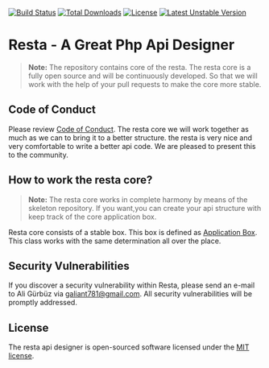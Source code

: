 [![Build Status](https://travis-ci.com/restapix/resta.svg?branch=master)](https://travis-ci.com/restapix/resta)
[![Total Downloads](https://poser.pugx.org/restapix/resta/downloads)](https://packagist.org/packages/restapix/resta)
[![License](https://poser.pugx.org/restapix/resta/license)](https://packagist.org/packages/restapix/resta)
[![Latest Unstable Version](https://poser.pugx.org/restapix/resta/v/unstable)](//packagist.org/packages/restapix/resta)

# Resta - A Great Php Api Designer

> **Note:** The repository contains core of the resta.
The resta core is a fully open source and will be continuously developed.
So that we will work with the help of your pull requests to make the core more stable.

## Code of Conduct
Please review [Code of Conduct](CODE_OF_CONDUCT.md).
The resta core we will work together as much as we can to bring it to a better structure.
the resta is very nice and very comfortable to write a better api code. We are pleased to present this to the community.

## How to work the resta core?
> **Note:** The resta core works in complete harmony by means of the skeleton repository.
If you want,you can create your api structure with keep track of the core application box.


Resta core consists of a stable box. This box is defined as [Application Box](src/resta/Foundation/Application.php).
This class works with the same determination all over the place.

## Security Vulnerabilities
If you discover a security vulnerability within Resta, 
please send an e-mail to Ali Gürbüz via [galiant781@gmail.com](mailto:galiant781@gmail.com). All security vulnerabilities will be promptly addressed.

## License
The resta api designer is open-sourced software licensed under the [MIT license](https://opensource.org/licenses/MIT).